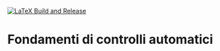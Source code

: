 [![LaTeX Build and Release](https://github.com/kanopo/fondamenti-di-controlli-automatici/actions/workflows/release.yaml/badge.svg)](https://github.com/kanopo/fondamenti-di-controlli-automatici/actions/workflows/release.yaml)

# Fondamenti di controlli automatici 
